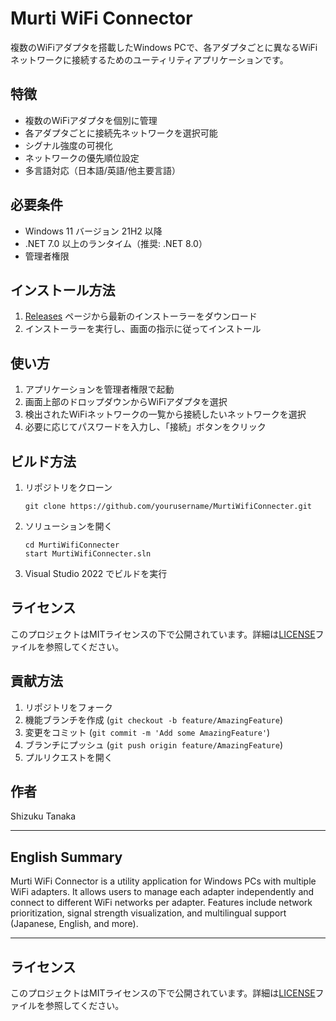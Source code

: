 # Murti WiFi Connector

複数のWiFiアダプタを搭載したWindows PCで、各アダプタごとに異なるWiFiネットワークに接続するためのユーティリティアプリケーションです。

## 特徴

- 複数のWiFiアダプタを個別に管理
- 各アダプタごとに接続先ネットワークを選択可能
- シグナル強度の可視化
- ネットワークの優先順位設定
- 多言語対応（日本語/英語/他主要言語）

## 必要条件

- Windows 11 バージョン 21H2 以降
- .NET 7.0 以上のランタイム（推奨: .NET 8.0）
- 管理者権限

## インストール方法

1. [Releases](https://github.com/yourusername/MurtiWifiConnecter/releases) ページから最新のインストーラーをダウンロード
2. インストーラーを実行し、画面の指示に従ってインストール

## 使い方

1. アプリケーションを管理者権限で起動
2. 画面上部のドロップダウンからWiFiアダプタを選択
3. 検出されたWiFiネットワークの一覧から接続したいネットワークを選択
4. 必要に応じてパスワードを入力し、「接続」ボタンをクリック

## ビルド方法

1. リポジトリをクローン
   ```
   git clone https://github.com/yourusername/MurtiWifiConnecter.git
   ```
2. ソリューションを開く
   ```
   cd MurtiWifiConnecter
   start MurtiWifiConnecter.sln
   ```
3. Visual Studio 2022 でビルドを実行

## ライセンス

このプロジェクトはMITライセンスの下で公開されています。詳細は[LICENSE](LICENSE)ファイルを参照してください。

## 貢献方法

1. リポジトリをフォーク
2. 機能ブランチを作成 (`git checkout -b feature/AmazingFeature`)
3. 変更をコミット (`git commit -m 'Add some AmazingFeature'`)
4. ブランチにプッシュ (`git push origin feature/AmazingFeature`)
5. プルリクエストを開く

## 作者
Shizuku Tanaka

---

## English Summary

Murti WiFi Connector is a utility application for Windows PCs with multiple WiFi adapters. It allows users to manage each adapter independently and connect to different WiFi networks per adapter. Features include network prioritization, signal strength visualization, and multilingual support (Japanese, English, and more).

---

## ライセンス

このプロジェクトはMITライセンスの下で公開されています。詳細は[LICENSE](LICENSE)ファイルを参照してください。